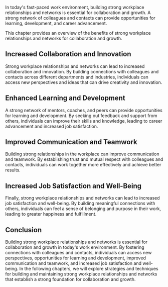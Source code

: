 
In today's fast-paced work environment, building strong workplace relationships and networks is essential for collaboration and growth. A strong network of colleagues and contacts can provide opportunities for learning, development, and career advancement.

This chapter provides an overview of the benefits of strong workplace relationships and networks for collaboration and growth.

Increased Collaboration and Innovation
--------------------------------------

Strong workplace relationships and networks can lead to increased collaboration and innovation. By building connections with colleagues and contacts across different departments and industries, individuals can access new perspectives and ideas that can drive creativity and innovation.

Enhanced Learning and Development
---------------------------------

A strong network of mentors, coaches, and peers can provide opportunities for learning and development. By seeking out feedback and support from others, individuals can improve their skills and knowledge, leading to career advancement and increased job satisfaction.

Improved Communication and Teamwork
-----------------------------------

Building strong relationships in the workplace can improve communication and teamwork. By establishing trust and mutual respect with colleagues and contacts, individuals can work together more effectively and achieve better results.

Increased Job Satisfaction and Well-Being
-----------------------------------------

Finally, strong workplace relationships and networks can lead to increased job satisfaction and well-being. By building meaningful connections with others, individuals can feel a sense of belonging and purpose in their work, leading to greater happiness and fulfillment.

Conclusion
----------

Building strong workplace relationships and networks is essential for collaboration and growth in today's work environment. By fostering connections with colleagues and contacts, individuals can access new perspectives, opportunities for learning and development, improved communication and teamwork, and increased job satisfaction and well-being. In the following chapters, we will explore strategies and techniques for building and maintaining strong workplace relationships and networks that establish a strong foundation for collaboration and growth.

